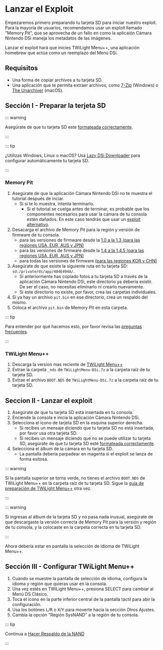 ---
---

# Lanzar el Exploit

Empezaremos primero preparando tu tarjeta SD para iniciar nuestro exploit. Para la mayoría de usuarios, recomendamos usar un exploit llamado "Memory Pit", que se aprovecha de un fallo en como la aplicaión Cámara Nintendo DSi maneja los metadatos de las imágenes.

Lanzar el exploit hará que inicies TWiLight Menu++, una aplicación homebrew que actúa como un reemplazo del Menú DSi.

## Requisitos
- Una forma de copiar archivos a tu tarjeta SD.
- Una aplicación que te permita extraer archivos, como [7-Zip](https://www.7-zip.org/) (Windows) o [The Unarchiver](https://apps.apple.com/us/app/the-unarchiver/id425424353) (macOS).

## Sección I - Preparar la terjeta SD
::: warning

Asegúrate de que tu tarjeta SD este [formateada correctamente](sd-card-setup).

:::

::: tip

¿Utilizas Windows, Linux o macOS? Usa [Lazy DSi Downloader](lazy-dsi-downloader) para configurar automáticamente tu tarjeta SD.

:::

### Memory Pit
1. Asegúrate de que la aplicación Cámara Nintendo DSi no te muestra el tutorial después de inciar.
   - Si sí te lo muestra, intenta terminarlo.
     - Si el tutorial se cuelga antes de terminar, es probable que los componentes necesarios para usar la cámara de tu consola estén dañados. En este caso tendrás que usar un [exploit alternativo](alternate-exploits).
1. Desacarga el archivo de Memory Pit para la región y versión de firmware de tu consola.
   - para las versiones de firmware desde la [1.0 a la 1.3 (para las regiones USA, EUR, AUS y JPN)](/assets/files/memory_pit/256/pit.bin)
   - para las versiones de firmware desde la [1.4 a la 1.4.5 (para las regiones USA, EUR, AUS y JPN)](/assets/files/memory_pit/768_1024/pit.bin)
   - para todas las versiones de firmware [(para las regiones KOR y CHN)](/assets/files/memory_pit/256/pit.bin)
1. Asegúrate de que existe la siguiente ruta en tu tarjeta SD: `sd:/private/ds/app/484E494A/`.
   - Si anteriormente has copiado fotos a tu tarjeta SD a través de la aplicación Cámara Nintendo DSi, este directorio ya debería existir. De ser el caso, no necesitas eliminarlo ni crearlo nuevamente.
   - Si este directorio no existe, por favor, crea las carpetas individuales.
1. Si ya hay un archivo `pit.bin` en ese directorio, crea un respaldo del mismo.
1. Coloca el archivo `pit.bin` de Memory Pit en esta carpeta.

::: tip

Para entender por qué hacemos esto, por favor revisa las [preguntas frecuentes](faq.html#what-functionality-will-i-lose-by-modding-my-system).

:::

### TWiLight Menu++
1. Descarga la version mas reciente de [TWiLight Menu++](https://github.com/DS-Homebrew/TWiLightMenu/releases/latest/download/TWiLightMenu-DSi.7z)
1. Extrae la carpeta `_nds` de `TWiLightMenu-DSi.7z` a la carpeta raíz de tu tarjeta SD.
1. Extrae el archivo `BOOT.NDS` de `TWiLightMenu-DSi.7z` a la carpeta raíz de tu tarjeta SD.

## Seccion II - Lanzar el exploit

1. Asegúrate de que tu tarjeta SD está insertada en tu consola.
1. Enciende la consola e inicia la aplicación Cámara Nintendo DSi.
1. Selecciona el icono de tarjeta SD en la esquina superior derecha.
   - Si recibes un mensaje diciendo que tu tarjeta SD no está insertada, por favor usa otra tarjeta SD.
   - Si recibes un mensaje diciendo que no se puede utilizar tu tarjeta SD, asegúrate de que tu tarjeta SD esté [formateada correctamente](sd-card-setup).
1. Selecciona el álbum de la cámara en tu tarjeta SD.
   - La pantalla debería parpadear en magenta si el exploit se lanza de forma exitosa.

::: warning

Si la pantalla superior se torna verde, no tienes el archivo `BOOT.NDS` de TWiLight Menu++ en la carpeta raíz de tu tarjeta SD. Sigue la [guía de preparación de TWiLight Menu++](launching-the-exploit.html#twilight-menu) otra vez.

:::

::: warning

Si ingresas al álbum de la tarjeta SD y no pasa nada inusual, asegúrate de que descargaste la versión correcta de Memory Pit para la versión y región de tu consola, y la colocaste en la carpeta correcta en tu tarjeta SD.

:::

Ahora debería estar en pantalla la selección de idioma de TWiLight Menu++.

## Sección III - Configurar TWiLight Menu++
1. Cuando se muestre la pantalla de selección de idioma, configura la idioma y región que quieras usar en la consola.
1. Una vez estés en TWiLight Menu++, presiona SELECT para cambiar al Menú DS Clásico.
1. Toca el icono en la parte inferior central de la pantalla táctil para abir la configuración.
1. Usa los botónes <kbd class="l">L</kbd>/<kbd class="r">R</kbd> o <kbd class="face">X</kbd>/<kbd class="face">Y</kbd> para moverte hacia la sección Otros Ajustes.
1. Cambia la opción "Región SysNAND" a la región de tu consola.

::: tip

Continua a [Hacer Respaldo de la NAND](dumping-nand)

:::
